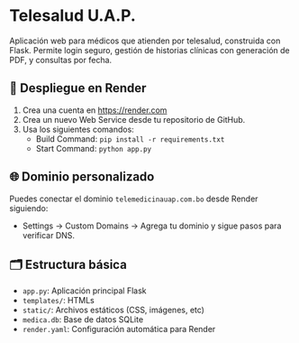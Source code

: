 # Telesalud U.A.P.

Aplicación web para médicos que atienden por telesalud, construida con Flask. Permite login seguro, gestión de historias clínicas con generación de PDF, y consultas por fecha.

## 🚀 Despliegue en Render

1. Crea una cuenta en https://render.com
2. Crea un nuevo Web Service desde tu repositorio de GitHub.
3. Usa los siguientes comandos:
   - Build Command: `pip install -r requirements.txt`
   - Start Command: `python app.py`

## 🌐 Dominio personalizado

Puedes conectar el dominio `telemedicinauap.com.bo` desde Render siguiendo:
- Settings → Custom Domains → Agrega tu dominio y sigue pasos para verificar DNS.

## 🗂 Estructura básica

- `app.py`: Aplicación principal Flask
- `templates/`: HTMLs
- `static/`: Archivos estáticos (CSS, imágenes, etc)
- `medica.db`: Base de datos SQLite
- `render.yaml`: Configuración automática para Render
